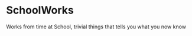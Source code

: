 SchoolWorks
===========

Works from time at School, trivial things that tells you what you now know
